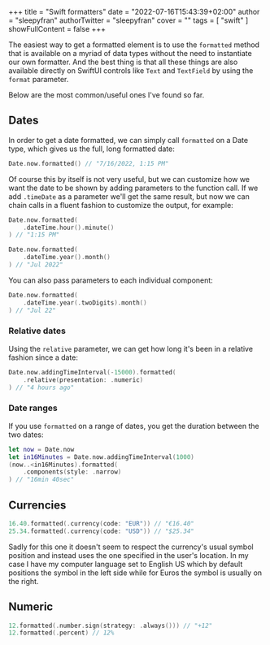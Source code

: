 +++
title = "Swift formatters"
date = "2022-07-16T15:43:39+02:00"
author = "sleepyfran"
authorTwitter = "sleepyfran"
cover = ""
tags = [
  "swift"
]
showFullContent = false
+++

The easiest way to get a formatted element is to use the `formatted` method that is available on a myriad of data types without the need to instantiate our own formatter. And the best thing is that all these things are also available directly on SwiftUI controls like `Text` and `TextField` by using the `format` parameter.

Below are the most common/useful ones I've found so far.

## Dates

In order to get a date formatted, we can simply call `formatted` on a Date type, which gives us the full, long formatted date:

```swift
Date.now.formatted() // "7/16/2022, 1:15 PM"
```

Of course this by itself is not very useful, but we can customize how we want the date to be shown by adding parameters to the function call. If we add `.timeDate` as a parameter we'll get the same result, but now we can chain calls in a fluent fashion to customize the output, for example:

```swift
Date.now.formatted(
    .dateTime.hour().minute()
) // "1:15 PM"

Date.now.formatted(
    .dateTime.year().month()
) // "Jul 2022"
```

You can also pass parameters to each individual component:

```swift
Date.now.formatted(
    .dateTime.year(.twoDigits).month()
) // "Jul 22"
```

### Relative dates

Using the `relative` parameter, we can get how long it's been in a relative fashion since a date:

```swift
Date.now.addingTimeInterval(-15000).formatted(
    .relative(presentation: .numeric)
) // "4 hours ago"
```

### Date ranges

If you use `formatted` on a range of dates, you get the duration between the two dates:

```swift
let now = Date.now
let in16Minutes = Date.now.addingTimeInterval(1000)
(now..<in16Minutes).formatted(
    .components(style: .narrow)
) // "16min 40sec"
```

## Currencies

```swift
16.40.formatted(.currency(code: "EUR")) // "€16.40"
25.34.formatted(.currency(code: "USD")) // "$25.34"
```

Sadly for this one it doesn't seem to respect the currency's usual symbol position and instead uses the one specified in the user's location. In my case I have my computer language set to English US which by default positions the symbol in the left side while for Euros the symbol is usually on the right.

## Numeric

```swift
12.formatted(.number.sign(strategy: .always())) // "+12"
12.formatted(.percent) // 12%
```
